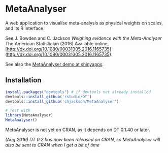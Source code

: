 # MetaAnalyser

A web application to visualise meta-analysis as physical weights on scales, and its R interface.

See J. Bowden and C. Jackson *Weighing evidence with the Meta-Analyser* The American Statistician (2016) Available online, [http://dx.doi.org/10.1080/00031305.2016.1165735] (http://dx.doi.org/10.1080/00031305.2016.1165735).

See also the [MetaAnalyser demo at shinyapps](https://chjackson.shinyapps.io/MetaAnalyser).

## Installation

```r
install.packages("devtools") # if devtools not already installed
devtools::install_github('rstudio/DT')
devtools::install_github('chjackson/MetaAnalyser')

# Test with
library(MetaAnalyser)
MetaAnalyser()
```

MetaAnalyser is not yet on CRAN, as it depends on DT 0.1.40 or later.

*(Aug 2016) DT 0.2 has now been released on CRAN, so MetaAnalyser will also be sent to CRAN when I get a bit of time*
